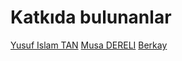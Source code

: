 # Katkıda bulunanlar

[Yusuf Islam TAN](https://github.com/Yusenhal)
[Musa DERELI](https://github.com/DereliMusa)
[Berkay](https://github.com/soulfly04)

